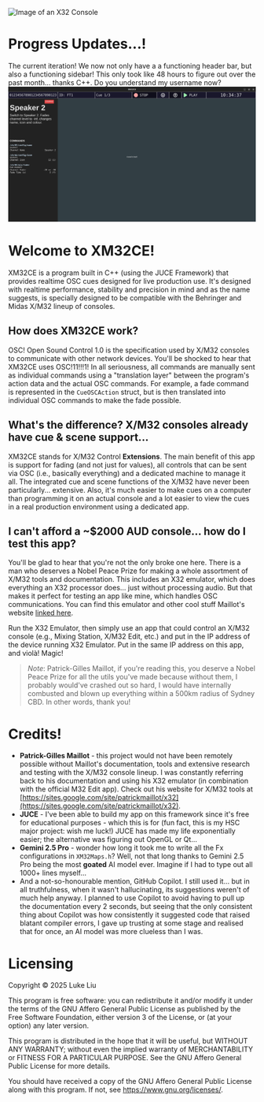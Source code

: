 ![Image of an X32 Console](https://github.com/user-attachments/assets/7d64a87e-0f17-4001-9129-11fba84c0852)

# Progress Updates...!

The current iteration! We now not only have a a functioning header bar, but also a functioning sidebar! This only took
like 48 hours to figure out over the past month... thanks C++. Do you understand my username now?
![UI with Sidebar and commands](Readmeassets/img.png)


# Welcome to XM32CE!

XM32CE is a program built in C++ (using the JUCE Framework) that provides realtime OSC cues designed for live
production use. It's designed with realtime performance, stability and precision in mind and as the name suggests, is
specially designed to be compatible with the Behringer and Midas X/M32 lineup of consoles.

## How does XM32CE work?

OSC! Open Sound Control 1.0 is the specification used by X/M32 consoles to communicate with other network devices. 
You'll be shocked to hear that XM32CE uses OSC!11!!!1! In all seriousness, all commands are manually sent as individual
commands using a "translation layer" between the program's action data and the actual OSC commands. For example, a
fade command is represented in the `CueOSCAction` struct, but is then translated into individual OSC commands to make
the fade possible.

## What's the difference? X/M32 consoles already have cue & scene support...

XM32CE stands for X/M32 Control **Extensions**. The main benefit of this app is support for fading (and not just for 
values), all controls that can be sent via OSC (i.e., basically everything) and a dedicated machine to manage it all. 
The integrated cue and scene functions of the X/M32 have never been particularly... extensive.
Also, it's much easier to make cues on a computer than programming it on an actual console and a lot easier to 
view the cues in a real production environment using a dedicated app. 


## I can't afford a ~$2000 AUD console... how do I test this app?

You'll be glad to hear that you're not the only broke one here. There is a man who deserves a Nobel Peace Prize for
making a whole assortment of X/M32 tools and documentation. This includes an X32 emulator, which does everything an X32
processor does... just without processing audio. But that makes it perfect for testing an app like mine, which handles
OSC communications. You can find this emulator and other cool stuff Maillot's website 
[linked here](https://sites.google.com/site/patrickmaillot/x32).

Run the X32 Emulator, then simply use an app that could control an X/M32 console (e.g., Mixing Station, X/M32 Edit,
etc.) and put in the IP address of the device running X32 Emulator. Put in the same IP address on this app, and violà!
Magic!

> *Note*: Patrick-Gilles Maillot, if you're reading this, you deserve a Nobel Peace Prize for all the utils you've made
> because without them, I probably would've crashed out so hard, I would have internally combusted and blown up
> everything within a 500km radius of Sydney CBD. In other words, thank you!



# Credits!

- **Patrick-Gilles Maillot** - this project would not have been remotely possible without Maillot's documentation,
tools and extensive research and testing with the X/M32 console lineup. I was constantly referring back to his
documentation and using his X32 emulator (in combination with the official M32 Edit app). Check out his website for 
X/M32 tools at [https://sites.google.com/site/patrickmaillot/x32](https://sites.google.com/site/patrickmaillot/x32). 
- **JUCE** - I've been able to build my app on this framework since it's free for educational purposes - which this 
is for (fun fact, this is my HSC major project: wish me luck!) JUCE has made my life exponentially easier; the 
alternative was figuring out OpenGL or Qt...
- **Gemini 2.5 Pro** - wonder how long it took me to write all the Fx configurations in `XM32Maps.h`? Well, not that 
long thanks to Gemini 2.5 Pro being the most **goated** AI model ever. Imagine if I had to type out all 1000+ lines 
myself...
- And a not-so-honourable mention, GitHub Copilot. I still used it... but in all truthfulness, when it wasn't
hallucinating, its suggestions weren't of much help anyway. I planned to use Copilot to avoid having to pull up the 
documentation every 2 seconds, but seeing that the only consistent thing about Copilot was how consistently it suggested
code that raised blatant compiler errors, I gave up trusting at some stage and realised that for once, an AI model was
more clueless than I was.


# Licensing

Copyright © 2025 Luke Liu

This program is free software: you can redistribute it and/or modify
it under the terms of the GNU Affero General Public License as published
by the Free Software Foundation, either version 3 of the License, or
(at your option) any later version.

This program is distributed in the hope that it will be useful,
but WITHOUT ANY WARRANTY; without even the implied warranty of
MERCHANTABILITY or FITNESS FOR A PARTICULAR PURPOSE.  See the
GNU Affero General Public License for more details.

You should have received a copy of the GNU Affero General Public License
along with this program.  If not, see <https://www.gnu.org/licenses/>.
